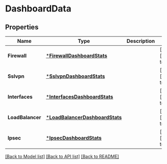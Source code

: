 # DashboardData

## Properties
Name | Type | Description | Notes
------------ | ------------- | ------------- | -------------
**Firewall** | [***FirewallDashboardStats**](firewallDashboardStats.md) |  | [optional] [default to null]
**Sslvpn** | [***SslvpnDashboardStats**](sslvpnDashboardStats.md) |  | [optional] [default to null]
**Interfaces** | [***InterfacesDashboardStats**](interfacesDashboardStats.md) |  | [optional] [default to null]
**LoadBalancer** | [***LoadBalancerDashboardStats**](loadBalancerDashboardStats.md) |  | [optional] [default to null]
**Ipsec** | [***IpsecDashboardStats**](ipsecDashboardStats.md) |  | [optional] [default to null]

[[Back to Model list]](../README.md#documentation-for-models) [[Back to API list]](../README.md#documentation-for-api-endpoints) [[Back to README]](../README.md)

